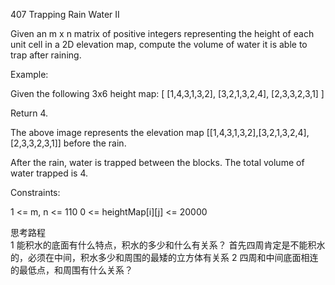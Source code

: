407 Trapping Rain Water II

Given an m x n matrix of positive integers representing the height of each unit cell in a 2D elevation map, compute the volume of water it is able to trap after raining.

Example:

Given the following 3x6 height map:
[
[1,4,3,1,3,2],
[3,2,1,3,2,4],
[2,3,3,2,3,1]
]

Return 4.

The above image represents the elevation map [[1,4,3,1,3,2],[3,2,1,3,2,4],[2,3,3,2,3,1]] before the rain.

After the rain, water is trapped between the blocks. The total volume of water trapped is 4.

Constraints:

1 <= m, n <= 110
0 <= heightMap[i][j] <= 20000

思考路程<br/>
1 能积水的底面有什么特点，积水的多少和什么有关系？
首先四周肯定是不能积水的，必须在中间，积水多少和周围的最矮的立方体有关系
2 四周和中间底面相连的最低点，和周围有什么关系？

